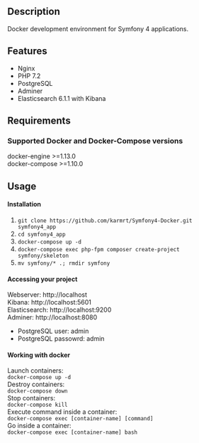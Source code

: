 ## Description
Docker development environment for Symfony 4 applications. 

## Features
* Nginx
* PHP 7.2
* PostgreSQL
* Adminer
* Elasticsearch 6.1.1 with Kibana

## Requirements
### Supported Docker and Docker-Compose versions
docker-engine >=1.13.0  
docker-compose >=1.10.0

## Usage
#### Installation
1. `git clone https://github.com/karmrt/Symfony4-Docker.git symfony4_app`
2. `cd symfony4_app`
3. `docker-compose up -d`
4. `docker-compose exec php-fpm composer create-project symfony/skeleton`
5. `mv symfony/* .; rmdir symfony`

#### Accessing your project 
Webserver: http://localhost  
Kibana: http://localhost:5601  
Elasticsearch: http://localhost:9200  
Adminer: http://localhost:8080  
* PostgreSQL user: admin
* PostgreSQL passowrd: admin

#### Working with docker
Launch containers:  
`docker-compose up -d`  
Destroy containers:  
`docker-compose down`  
Stop containers:  
`docker-compose kill`  
Execute command inside a container:  
`docker-compose exec [container-name] [command]`  
Go inside a container:  
`docker-compose exec [container-name] bash`